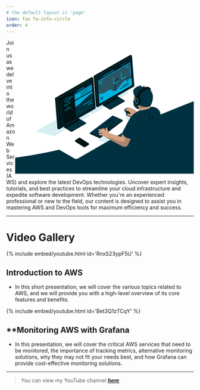 ```yaml
---
# the default layout is 'page'
icon: fas fa-info-circle
order: 4
---
```

<script defer data-domain="senad-d.github.io" src="https://plus.seki.ink/js/script.js"></script>

<img src="https://github.com/senad-d/senad-d.github.io/blob/main/_media/gif/giphy.gif?raw=true" alt="Your Image" align="right" class="shadow">

Join us as we delve into the world of Amazon Web Services (AWS) and explore the latest DevOps technologies. Uncover expert insights, tutorials, and best practices to streamline your cloud infrastructure and expedite software development. Whether you're an experienced professional or new to the field, our content is designed to assist you in mastering AWS and DevOps tools for maximum efficiency and success.

---

# Video Gallery

{% include embed/youtube.html id='RnxS23ypF5U' %}
## **Introduction to AWS** 
- In this short presentation, we will cover the various topics related to AWS, and we will provide you with a high-level overview of its core features and benefits.

{% include embed/youtube.html id='Bet3Q1zTCqY' %}
## **Monitoring AWS with Grafana 
- In this presentation, we will cover the critical AWS services that need to be monitored, the importance of tracking metrics, alternative monitoring solutions, why they may not fit your needs best, and how Grafana can provide cost-effective monitoring solutions.

---

> You can view my YouTube channel [***here***](https://www.youtube.com/@senaddizdarevic7849/featured).

